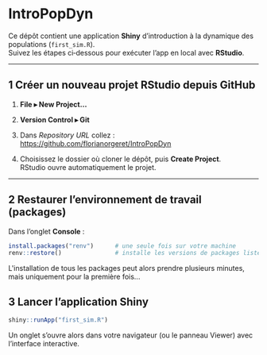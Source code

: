 # IntroPopDyn

Ce dépôt contient une application **Shiny** d’introduction à la dynamique des populations (`first_sim.R`).  
Suivez les étapes ci‑dessous pour exécuter l’app en local avec **RStudio**.

---

## 1 Créer un nouveau projet RStudio depuis GitHub

1. **File ▸ New Project…**  

2. **Version Control ▸ Git**  

3. Dans *Repository URL* collez :  https://github.com/florianorgeret/IntroPopDyn

4. Choisissez le dossier où cloner le dépôt, puis **Create Project**.  
RStudio ouvre automatiquement le projet.

---

## 2 Restaurer l’environnement de travail (packages)

Dans l’onglet **Console** :

```r
install.packages("renv")      # une seule fois sur votre machine
renv::restore()               # installe les versions de packages listées dans renv.lock
```

L'installation de tous les packages peut alors prendre plusieurs minutes, mais uniquement pour la première fois...

## 3 Lancer l’application Shiny

```r
shiny::runApp("first_sim.R")
```

Un onglet s’ouvre alors dans votre navigateur (ou le panneau Viewer) avec l’interface interactive.